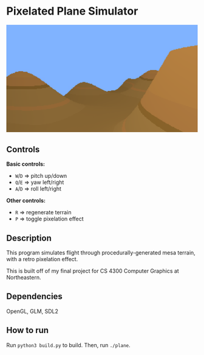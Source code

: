 # Pixelated Plane Simulator

<img src="./media/terrain.png">

## Controls
__Basic controls:__
- `W`/`D` => pitch up/down
- `Q`/`E` => yaw left/right
- `A`/`D` => roll left/right

__Other controls:__
- `R` => regenerate terrain
- `P` => toggle pixelation effect


## Description

This program simulates flight through procedurally-generated mesa terrain, with a retro pixelation effect.

This is built off of my final project for CS 4300 Computer Graphics at Northeastern.


## Dependencies

OpenGL, GLM, SDL2

  
## How to run 

Run `python3 build.py` to build. Then, run `./plane`.
